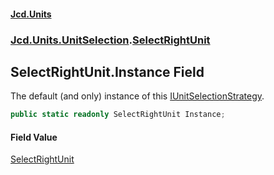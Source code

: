 #### [Jcd.Units](index.md 'index')
### [Jcd.Units.UnitSelection](Jcd.Units.UnitSelection.md 'Jcd.Units.UnitSelection').[SelectRightUnit](Jcd.Units.UnitSelection.SelectRightUnit.md 'Jcd.Units.UnitSelection.SelectRightUnit')

## SelectRightUnit.Instance Field

The default (and only) instance of this [IUnitSelectionStrategy](Jcd.Units.UnitSelection.IUnitSelectionStrategy.md 'Jcd.Units.UnitSelection.IUnitSelectionStrategy').

```csharp
public static readonly SelectRightUnit Instance;
```

#### Field Value
[SelectRightUnit](Jcd.Units.UnitSelection.SelectRightUnit.md 'Jcd.Units.UnitSelection.SelectRightUnit')